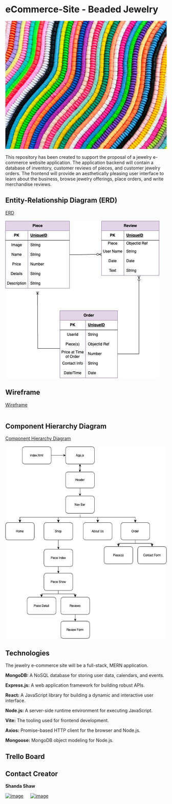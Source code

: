 # eCommerce-Site - Beaded Jewelry
<p align="center">
  <img src="./README_assets/BeadImage.jpg" width="600" height="400" >
</p>
This repository has been created to support the proposal of a jewelry e-commerce website application.  The application backend will contain a database of inventory, customer reviews of pieces, and customer jewelry orders.  The frontend will provide an aesthetically pleasing user interface to learn about the business, browse jewelry offerings, place orders, and write merchandise reviews.    

## Entity-Relationship Diagram (ERD)
<a href = "https://app.diagrams.net/#G12sR5_SzVnqOBcclAwB9JxbeOC4ySpZbi">ERD</a><br><br>
![](./README_assets/JewelryERD.jpg)

## Wireframe
<a href = "https://app.diagrams.net/#G1THv-YbN8E5_gIDkXwBbu4hcFI-asPGP-">Wireframe</a><br><br>


## Component Hierarchy Diagram
<a href = "https://app.diagrams.net/#G1YPYlsIeKmRvpO8ynm7FZgtV4EG-Rqylj">Component Hierarchy Diagram</a><br><br>
<img src="./README_assets/JewelryComponentHierarchy.jpg" width="600" height="600">



## Technologies
The jewelry e-commerce site will be a full-stack, MERN application.  

**MongoDB:** A NoSQL database for storing user data, calendars, and events.
  
**Express.js:** A web application framework for building robust APIs.
  
**React:** A JavaScript library for building a dynamic and interactive user interface.
  
**Node.js:** A server-side runtime environment for executing JavaScript.

**Vite:** The tooling used for frontend development.
  
**Axios:** Promise-based HTTP client for the browser and Node.js.
  
**Mongoose:** MongoDB object modeling for Node.js.

## Trello Board

## Contact Creator

**Shanda Shaw**<br>

<a href = "https://github.com/srhshaw">![image](https://img.shields.io/badge/GitHub-100000?style=for-the-badge&logo=github&logoColor=white)</a> &emsp;  <a href = "https://www.linkedin.com/in/shandashaw/">![image](https://img.shields.io/badge/LinkedIn-0077B5?style=for-the-badge&logo=linkedin&logoColor=white)</a>
